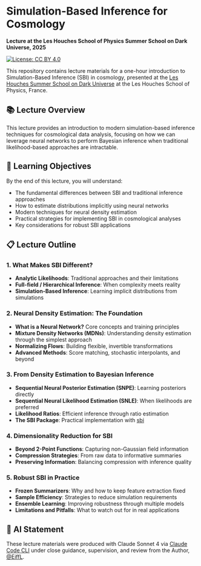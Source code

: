 # Simulation-Based Inference for Cosmology

**Lecture at the Les Houches School of Physics Summer School on Dark Universe, 2025**

<p align="left">
  <a href="https://creativecommons.org/licenses/by/4.0/" target="_blank">
    <img src="https://img.shields.io/badge/License-CC%20BY%204.0-lightgrey.svg" alt="License: CC BY 4.0">
  </a>
  <!-- <a href="https://github.com/EiffL/LesHouches2025/releases/latest/download/main.pdf" target="_blank">
    <img src="https://img.shields.io/badge/Download-PDF-red.svg" alt="Download PDF">
  </a> -->
</p>

This repository contains lecture materials for a one-hour introduction to Simulation-Based Inference (SBI) in cosmology, presented at the [Les Houches Summer School on Dark Universe](https://indico.iap.fr/event/25/) at the Les Houches School of Physics, France.

## 📚 Lecture Overview

This lecture provides an introduction to modern simulation-based inference techniques for cosmological data analysis, focusing on how we can leverage neural networks to perform Bayesian inference when traditional likelihood-based approaches are intractable.

## 🎯 Learning Objectives

By the end of this lecture, you will understand:
- The fundamental differences between SBI and traditional inference approaches
- How to estimate distributions implicitly using neural networks
- Modern techniques for neural density estimation
- Practical strategies for implementing SBI in cosmological analyses
- Key considerations for robust SBI applications

## 📋 Lecture Outline

### 1. **What Makes SBI Different?**
- **Analytic Likelihoods**: Traditional approaches and their limitations
- **Full-field / Hierarchical Inference**: When complexity meets reality
- **Simulation-Based Inference**: Learning implicit distributions from simulations

### 2. **Neural Density Estimation: The Foundation**
- **What is a Neural Network?** Core concepts and training principles
- **Mixture Density Networks (MDNs)**: Understanding density estimation through the simplest approach
- **Normalizing Flows**: Building flexible, invertible transformations
- **Advanced Methods**: Score matching, stochastic interpolants, and beyond

### 3. **From Density Estimation to Bayesian Inference**
- **Sequential Neural Posterior Estimation (SNPE)**: Learning posteriors directly
- **Sequential Neural Likelihood Estimation (SNLE)**: When likelihoods are preferred
- **Likelihood Ratios**: Efficient inference through ratio estimation
- **The SBI Package**: Practical implementation with [sbi](https://github.com/mackelab/sbi)

### 4. **Dimensionality Reduction for SBI**
- **Beyond 2-Point Functions**: Capturing non-Gaussian field information
- **Compression Strategies**: From raw data to informative summaries
- **Preserving Information**: Balancing compression with inference quality

### 5. **Robust SBI in Practice**
- **Frozen Summarizers**: Why and how to keep feature extraction fixed
- **Sample Efficiency**: Strategies to reduce simulation requirements
- **Ensemble Learning**: Improving robustness through multiple models
- **Limitations and Pitfalls**: What to watch out for in real applications


## 🧠 AI Statement

These lecture materials were produced with Claude Sonnet 4 via [Claude Code CLI](https://www.anthropic.com/claude-code) under close guidance, supervision, and review from the Author, [@EiffL](https://github.com/EiffL/).

